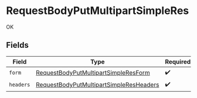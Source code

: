# RequestBodyPutMultipartSimpleRes

OK


## Fields

| Field                                                                                                         | Type                                                                                                          | Required                                                                                                      | Description                                                                                                   |
| ------------------------------------------------------------------------------------------------------------- | ------------------------------------------------------------------------------------------------------------- | ------------------------------------------------------------------------------------------------------------- | ------------------------------------------------------------------------------------------------------------- |
| `form`                                                                                                        | [RequestBodyPutMultipartSimpleResForm](../../models/operations/requestbodyputmultipartsimpleresform.md)       | :heavy_check_mark:                                                                                            | N/A                                                                                                           |
| `headers`                                                                                                     | [RequestBodyPutMultipartSimpleResHeaders](../../models/operations/requestbodyputmultipartsimpleresheaders.md) | :heavy_check_mark:                                                                                            | N/A                                                                                                           |